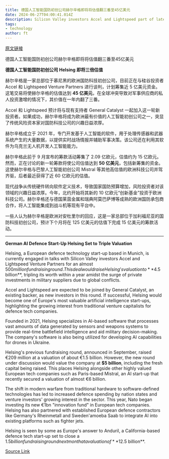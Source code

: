 ```yaml
---
title: 德国人工智能国防初创公司赫尔辛格即将将估值翻三番至45亿美元
date: 2024-06-27T04:00:41.014Z
description: Silicon Valley investors Accel and Lightspeed part of latest fundraising round talks that would raise almost $500mn
tags: 
- technology
author: ft
---
```


[原文链接](https://ft.com/content/e09f813b-e568-4afe-8e07-940a707595ca)

德国人工智能国防初创公司赫尔辛格即将将估值翻三番至45亿美元

**德国人工智能国防初创公司 Helsing 即将三倍估值** 

赫尔辛格是一家总部位于慕尼黑的欧洲国防科技初创公司，目前正在与硅谷投资者 Accel 和 Lightspeed Venture Partners 进行谈判，计划筹集近 5 亿美元资金。这笔交易将使赫尔辛格的估值达到 **45 亿美元**，在全球冲突导致对军事供应商的私人投资激增的情况下，其价值在一年内翻了三番。

Accel 和 Lightspeed 预计将与现有支持者 General Catalyst 一起加入这一轮新投资者。如果成功，赫尔辛格将成为欧洲最有价值的人工智能初创公司之一，突显了传统风险资本家对国防科技公司的兴趣日益浓厚。

赫尔辛格成立于 2021 年，专门开发基于人工智能的软件，用于处理传感器和武器系统产生的大量数据，以提供实时战场情报并辅助军事决策。该公司还在利用其软件为乌克兰无人机开发人工智能能力。

赫尔辛格此前于 9 月宣布的筹款活动筹集了 2.09 亿欧元，估值约为 15 亿欧元。然而，正在讨论的新一轮筹款将使公司估值达到 **50 亿美元**，包括新筹集的资金。这使赫尔辛格与巴黎人工智能初创公司 Mistral 等其他高估值的欧洲科技公司并驾齐驱，后者最近获得了近 60 亿欧元的估值。

现代战争从传统硬件转向软件定义技术，导致国家国防预算增加，风险投资者对该领域的兴趣日益浓厚。今年，北约开始将其新的 10 亿欧元“创新基金”投资于欧洲科技公司。赫尔辛格还与德国莱茵金属和瑞典阿莫巴萨博等成熟的欧洲国防承包商合作，将人工智能集成到战斗机等现有平台中。

一些人认为赫尔辛格是欧洲对安杜里尔的回应，这是一家总部位于加利福尼亚的国防科技初创公司，预计下个月将在 125 亿美元的估值下完成 15 亿美元的筹款活动。

---

 **German AI Defence Start-Up Helsing Set to Triple Valuation**  

Helsing, a European defence technology start-up based in Munich, is currently engaged in talks with Silicon Valley investors Accel and Lightspeed Venture Partners for an almost $500 million fundraising round. This deal would raise Helsing's valuation to **$4.5 billion**, tripling its worth within a year amidst the surge of private investments in military suppliers due to global conflicts.

Accel and Lightspeed are expected to be joined by General Catalyst, an existing backer, as new investors in this round. If successful, Helsing would become one of Europe's most valuable artificial intelligence start-ups, highlighting the growing interest from traditional venture capitalists for defence tech companies.

Founded in 2021, Helsing specializes in AI-based software that processes vast amounts of data generated by sensors and weapons systems to provide real-time battlefield intelligence and aid military decision-making. The company's software is also being utilized for developing AI capabilities for drones in Ukraine.

Helsing's previous fundraising round, announced in September, raised €209 million at a valuation of about €1.5 billion. However, the new round under discussion would value the company at **$5 billion**, including the fresh capital being raised. This places Helsing alongside other highly valued European tech companies such as Paris-based Mistral, an AI start-up that recently secured a valuation of almost €6 billion.

The shift in modern warfare from traditional hardware to software-defined technologies has led to increased defence spending by nation states and venture investors' growing interest in the sector. This year, Nato began investing its new €1bn "innovation fund" in European tech companies. Helsing has also partnered with established European defence contractors like Germany's Rheinmetall and Sweden'amoeba Saab to integrate AI into existing platforms such as fighter jets.

Helsing is seen by some as Europe's answer to Anduril, a California-based defence tech start-up set to close a $1.5 billion fundraising round next month at a valuation of **$12.5 billion**.

[Source Link](https://ft.com/content/e09f813b-e568-4afe-8e07-940a707595ca)

